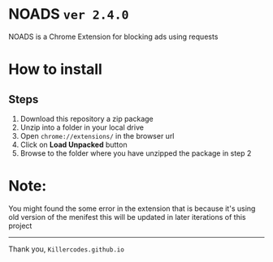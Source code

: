 **NOADS** `ver 2.4.0`
===

NOADS is a Chrome Extension for blocking ads using requests 

# How to install

## Steps
1. Download this repository a zip package
2. Unzip into a folder in your local drive
3. Open `chrome://extensions/` in the browser url
4. Click on **Load Unpacked** button
5. Browse to the folder where you have unzipped the package in step 2

# Note:
You might found the some error in the extension that is because it's using old version of the menifest this will be updated in later iterations of this project


---
Thank you, 
`Killercodes.github.io`
